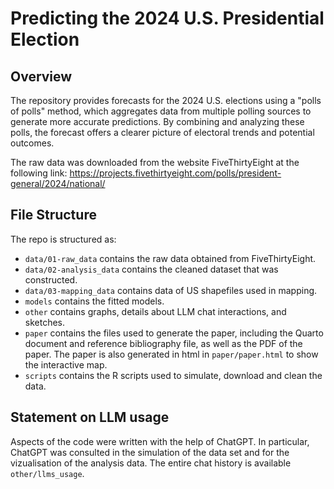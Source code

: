 # Predicting the 2024 U.S. Presidential Election

## Overview

The repository provides forecasts for the 2024 U.S. elections using a "polls of polls" method, which aggregates data from multiple polling sources to generate more accurate predictions. By combining and analyzing these polls, the forecast offers a clearer picture of electoral trends and potential outcomes.

The raw data was downloaded from the website FiveThirtyEight at the following link: https://projects.fivethirtyeight.com/polls/president-general/2024/national/ 

## File Structure

The repo is structured as:

-   `data/01-raw_data` contains the raw data obtained from FiveThirtyEight.
-   `data/02-analysis_data` contains the cleaned dataset that was constructed.
-   `data/03-mapping_data` contains data of US shapefiles used in mapping. 
-   `models` contains the fitted models. 
-   `other` contains graphs, details about LLM chat interactions, and sketches.
-   `paper` contains the files used to generate the paper, including the Quarto document and reference bibliography file, as well as the PDF of the paper. The paper is also generated in html in `paper/paper.html` to show the interactive map.
-   `scripts` contains the R scripts used to simulate, download and clean the data.


## Statement on LLM usage

Aspects of the code were written with the help of ChatGPT. In particular, ChatGPT was consulted in the simulation of the data set and for the vizualisation of the analysis data. The entire chat history is available `other/llms_usage`.
